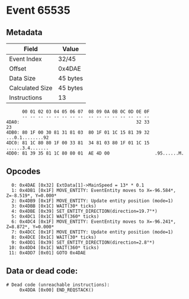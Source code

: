 # Event 65535

## Metadata

| Field           | Value    |
|-----------------|----------|
| Event Index     | 32/45    |
| Offset          | 0x4DAE   |
| Data Size       | 45 bytes |
| Calculated Size | 45 bytes |
| Instructions    | 13       |

```
      00 01 02 03 04 05 06 07  08 09 0A 0B 0C 0D 0E 0F
      -- -- -- -- -- -- -- --  -- -- -- -- -- -- -- --
4DA0:                                            32 33                23
4DB0: 80 1F 00 30 81 31 81 03  80 1F 01 1C 15 81 39 32  ...0.1........92
4DC0: 81 1C 80 80 1F 00 33 81  34 81 03 80 1F 01 1C 15  ......3.4.......
4DD0: 81 39 35 81 1C 80 80 01  AE 4D 00                 .95......M.     
```

## Opcodes

```
  0: 0x4DAE [0x32] ExtData[1]->MainSpeed = 13* * 0.1
  1: 0x4DB1 [0x1F] MOVE_ENTITY: EventEntity moves to X=-96.584*, Z=-8.519*, Y=0.000*
  2: 0x4DB9 [0x1F] MOVE_ENTITY: Update entity position (mode=1)
  3: 0x4DBB [0x1C] WAIT(30* ticks)
  4: 0x4DBE [0x39] SET_ENTITY_DIRECTION(direction=19.7°*)
  5: 0x4DC1 [0x1C] WAIT(360* ticks)
  6: 0x4DC4 [0x1F] MOVE_ENTITY: EventEntity moves to X=-96.241*, Z=8.872*, Y=0.000*
  7: 0x4DCC [0x1F] MOVE_ENTITY: Update entity position (mode=1)
  8: 0x4DCE [0x1C] WAIT(30* ticks)
  9: 0x4DD1 [0x39] SET_ENTITY_DIRECTION(direction=2.8°*)
 10: 0x4DD4 [0x1C] WAIT(360* ticks)
 11: 0x4DD7 [0x01] GOTO 0x4DAE
```

## Data or dead code:

```
# Dead code (unreachable instructions):
     0x4DDA [0x00] END_REQSTACK()
```